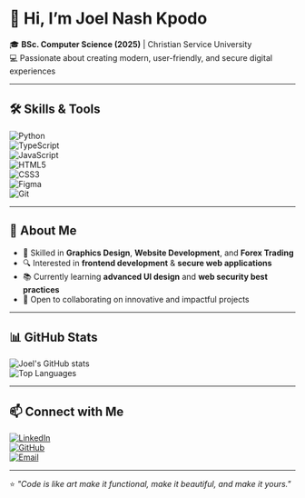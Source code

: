 # 👋 Hi, I’m Joel Nash Kpodo  

🎓 **BSc. Computer Science (2025)** | Christian Service University  
💻 Passionate about creating modern, user-friendly, and secure digital experiences  

---

## 🛠 Skills & Tools  
![Python](https://img.shields.io/badge/Python-3776AB?style=for-the-badge&logo=python&logoColor=white)  
![TypeScript](https://img.shields.io/badge/TypeScript-3178C6?style=for-the-badge&logo=typescript&logoColor=white)  
![JavaScript](https://img.shields.io/badge/JavaScript-F7DF1E?style=for-the-badge&logo=javascript&logoColor=black)  
![HTML5](https://img.shields.io/badge/HTML5-E34F26?style=for-the-badge&logo=html5&logoColor=white)  
![CSS3](https://img.shields.io/badge/CSS3-1572B6?style=for-the-badge&logo=css3&logoColor=white)  
![Figma](https://img.shields.io/badge/Figma-F24E1E?style=for-the-badge&logo=figma&logoColor=white)  
![Git](https://img.shields.io/badge/Git-F05032?style=for-the-badge&logo=git&logoColor=white)  

---

## 📌 About Me  
- 🎨 Skilled in **Graphics Design**, **Website Development**, and **Forex Trading**  
- 🔍 Interested in **frontend development** & **secure web applications**  
- 📚 Currently learning **advanced UI design** and **web security best practices**  
- 🤝 Open to collaborating on innovative and impactful projects  

---

## 📊 GitHub Stats  
![Joel's GitHub stats](https://github-readme-stats.vercel.app/api?username=YOUR-GITHUB-USERNAME&show_icons=true&theme=tokyonight)  
![Top Languages](https://github-readme-stats.vercel.app/api/top-langs/?username=YOUR-GITHUB-USERNAME&layout=compact&theme=tokyonight)  

---

## 📫 Connect with Me  
[![LinkedIn](https://img.shields.io/badge/LinkedIn-0A66C2?style=for-the-badge&logo=linkedin&logoColor=white)](http://linkedin.com/in/joel-kpodo-nash-52254b232)  
[![GitHub](https://img.shields.io/badge/GitHub-181717?style=for-the-badge&logo=github&logoColor=white)](https://github.com/JoelKpodoNash/JoelKpodoNash)  
[![Email](https://img.shields.io/badge/Email-D14836?style=for-the-badge&logo=gmail&logoColor=white)](mailto:producerj96@gmail.com)  

---

⭐ *"Code is like art make it functional, make it beautiful, and make it yours."*
